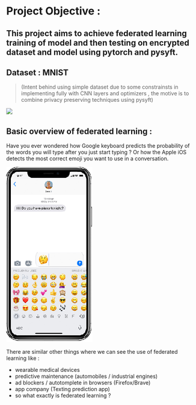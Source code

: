 # Project Objective :   
## This project aims to achieve federated learning training of model and then testing on encrypted dataset and model using pytorch and pysyft.

## Dataset : MNIST 
> (Intent behind using simple dataset due to some constrainsts in implementing fully with CNN layers and optimizers , the motive is to combine privacy preserving techniques using pysyft)

![](pics/google.gif)   

## Basic overview of federated learning :   

Have you ever wondered how Google keyboard predicts the probability of the words you will type after you just start typing ?
Or how the Apple iOS detects the most correct emoji you want to use in a conversation.

![](pics/ios.png)   

There are similar other things where we can see the use of federated learning like :
* wearable medical devices
* predictive maintenance (automobiles / industrial engines)
* ad blockers / autotomplete in browsers (Firefox/Brave)
* app company (Texting prediction app)
* so what exactly is federated learning ?

